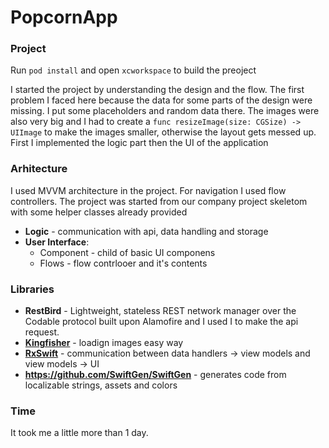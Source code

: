 # PopcornApp

  

### Project

 Run `pod install` and open `xcworkspace` to build the preoject
 
I started the project by understanding the design and the flow. The first problem I faced here because the data for some parts of the design were missing. I put some placeholders and random data there.
The images were also very big and I had to create a `func resizeImage(size: CGSize) -> UIImage` to make the images smaller, otherwise the layout gets messed up.
First I implemented the logic part then the UI of the application

### Arhitecture
I used MVVM architecture in the project. For navigation I used flow controllers.
The project was started from our company project skeletom with some helper classes already provided

 - **Logic** - communication with api, data handling and storage
 - **User Interface**:
     - Component - child of basic UI componens
     - Flows - flow contrlooer and it's contents

### Libraries
- **RestBird** - Lightweight, stateless REST network manager over the Codable protocol built upon Alamofire and I used I to make the api request.
- **[Kingfisher](https://github.com/onevcat/Kingfisher)** - loadign images easy way
- **[RxSwift](https://github.com/ReactiveX/RxSwift)** - communication between data handlers -> view models and view models -> UI
- **https://github.com/SwiftGen/SwiftGen** - generates code from localizable strings, assets and colors

### Time
It took me a little more than 1 day.
